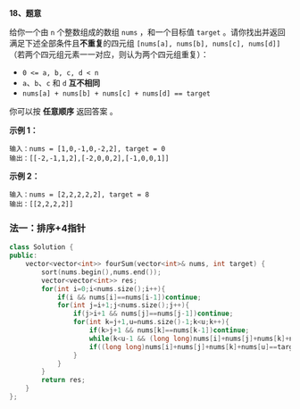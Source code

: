 **18、题意**

给你一个由 `n` 个整数组成的数组 `nums` ，和一个目标值 `target` 。请你找出并返回满足下述全部条件且**不重复**的四元组 `[nums[a], nums[b], nums[c], nums[d]]` （若两个四元组元素一一对应，则认为两个四元组重复）：

- `0 <= a, b, c, d < n`
- `a`、`b`、`c` 和 `d` **互不相同**
- `nums[a] + nums[b] + nums[c] + nums[d] == target`

你可以按 **任意顺序** 返回答案 。

 

**示例 1：**

```
输入：nums = [1,0,-1,0,-2,2], target = 0
输出：[[-2,-1,1,2],[-2,0,0,2],[-1,0,0,1]]
```

**示例 2：**

```
输入：nums = [2,2,2,2,2], target = 8
输出：[[2,2,2,2]]
```





### 法一：排序+4指针

```cpp
class Solution {
public:
    vector<vector<int>> fourSum(vector<int>& nums, int target) {
        sort(nums.begin(),nums.end());
        vector<vector<int>> res;
        for(int i=0;i<nums.size();i++){
            if(i && nums[i]==nums[i-1])continue;
            for(int j=i+1;j<nums.size();j++){
                if(j>i+1 && nums[j]==nums[j-1])continue;
                for(int k=j+1,u=nums.size()-1;k<u;k++){
                    if(k>j+1 && nums[k]==nums[k-1])continue;
                    while(k<u-1 && (long long)nums[i]+nums[j]+nums[k]+nums[u-1]>=target)u--;
                    if((long long)nums[i]+nums[j]+nums[k]+nums[u]==target)res.push_back({nums[i],nums[j],nums[k],nums[u]});
                }
            }
        }
        return res;
    }
};
```

